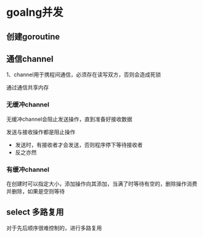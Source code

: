# goalng并发

## 创建goroutine


## 通信channel

1、channel用于携程间通信，必须存在读写双方，否则会造成死锁

通过通信共享内存

### 无缓冲channel

无缓冲channel会阻止发送操作，直到准备好接收数据

发送与接收操作都是阻止操作
- 发送时，有接收者才会发送，否则程序停下等待接收者
- 反之亦然

### 有缓冲channel

在创建时可以指定大小，添加操作向其添加，当满了时等待有空的，删除操作消费并删除，如果是空则等待


## select 多路复用

对于先后顺序很难控制的，进行多路复用

